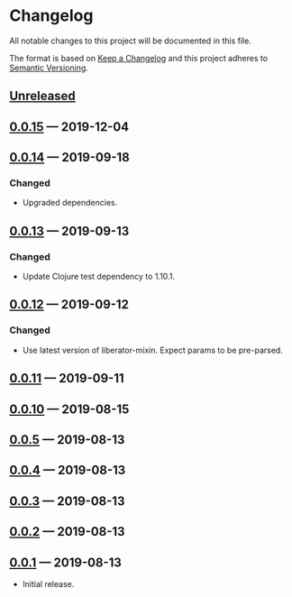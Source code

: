 # Changelog

All notable changes to this project will be documented in this file.

The format is based on [Keep a Changelog](http://keepachangelog.com)
and this project adheres to [Semantic Versioning](http://semver.org/spec/v2.0.0.html).


## [Unreleased]

## [0.0.15] — 2019-12-04

## [0.0.14] — 2019-09-18
### Changed
- Upgraded dependencies.

## [0.0.13] — 2019-09-13
### Changed
- Update Clojure test dependency to 1.10.1.

## [0.0.12] — 2019-09-12
### Changed
- Use latest version of liberator-mixin. Expect params to be pre-parsed.

## [0.0.11] — 2019-09-11

## [0.0.10] — 2019-08-15

## [0.0.5] — 2019-08-13

## [0.0.4] — 2019-08-13

## [0.0.3] — 2019-08-13

## [0.0.2] — 2019-08-13

## [0.0.1] — 2019-08-13
- Initial release.


[0.0.1]: https://github.com/b-social/liberator-hal-events-resource/compare/0.0.0...0.0.1
[0.0.2]: https://github.com/b-social/liberator-hal-events-resource/compare/0.0.1...0.0.2
[0.0.3]: https://github.com/b-social/liberator-hal-events-resource/compare/0.0.2...0.0.3
[0.0.4]: https://github.com/b-social/liberator-hal-events-resource/compare/0.0.3...0.0.4
[0.0.5]: https://github.com/b-social/liberator-hal-events-resource/compare/0.0.4...0.0.5
[0.0.10]: https://github.com/b-social/liberator-hal-events-resource/compare/0.0.5...0.0.10
[0.0.11]: https://github.com/b-social/liberator-hal-events-resource/compare/0.0.10...0.0.11
[0.0.12]: https://github.com/b-social/liberator-hal-events-resource/compare/0.0.11...0.0.12
[0.0.13]: https://github.com/b-social/liberator-hal-events-resource/compare/0.0.12...0.0.13
[0.0.14]: https://github.com/b-social/liberator-hal-events-resource/compare/0.0.13...0.0.14
[0.0.15]: https://github.com/b-social/liberator-hal-events-resource/compare/0.0.14...0.0.15
[Unreleased]: https://github.com/b-social/liberator-hal-events-resource/compare/0.0.15...HEAD
